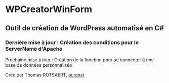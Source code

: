 # WPCreatorWinForm

## Outil de création de WordPress automatisé en C# 

### Dernière mise à jour : Création des conditions pour le ServerName d'Apache

Prochaine mise à jour : Création de la fonction pour se connecter à une base de données personnalisée

Crée par Thomas ROTSAERT, [ouranet](https://www.ouranet.com)
